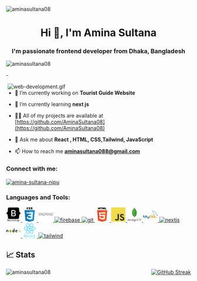 
<p><img align="center " src="https://i.ibb.co/XF6VksP/mern.jpg" alt="aminasultana08" height="400" width="1000 " /></p>

<h1 align="center">Hi 👋, I'm Amina Sultana</h1>
<h3 align="center">I'm passionate frontend developer from Dhaka, Bangladesh</h3>


<p align="left"> <img src="https://komarev.com/ghpvc/?username=aminasultana08&label=Profile%20views&color=0e75b6&style=flat" alt="aminasultana08" /> </p>
- <div align="left">
<p><img align="right" src="https://i.ibb.co/Q8NczxY/web-development.gif" width="500" alt="web-development.gif"/></p>
</div>

- 🔭 I’m currently working on **Tourist Guide Website**

- 🌱 I’m currently learning **next js**

- 👨‍💻 All of my projects are available at [https://github.com/AminaSultana08](https://github.com/AminaSultana08)

- 💬 Ask me about **React , HTML, CSS,Tailwind, JavaScript**

- 📫 How to reach me **aminasultana088@gmail.com**



<h3 align="left">Connect with me:</h3>
<p align="left">
<a href="https://linkedin.com/in/amina-sultana-nipu" target="blank"><img align="center" src="https://raw.githubusercontent.com/rahuldkjain/github-profile-readme-generator/master/src/images/icons/Social/linked-in-alt.svg" alt="amina-sultana-nipu" height="30" width="40" /></a>
</p>

<h3 align="left">Languages and Tools:</h3>
<p align="left"> <a href="https://getbootstrap.com" target="_blank" rel="noreferrer"> <img src="https://raw.githubusercontent.com/devicons/devicon/master/icons/bootstrap/bootstrap-plain-wordmark.svg" alt="bootstrap" width="40" height="40"/> </a> <a href="https://www.w3schools.com/css/" target="_blank" rel="noreferrer"> <img src="https://raw.githubusercontent.com/devicons/devicon/master/icons/css3/css3-original-wordmark.svg" alt="css3" width="40" height="40"/> </a> <a href="https://expressjs.com" target="_blank" rel="noreferrer"> <img src="https://raw.githubusercontent.com/devicons/devicon/master/icons/express/express-original-wordmark.svg" alt="express" width="40" height="40"/> </a> <a href="https://firebase.google.com/" target="_blank" rel="noreferrer"> <img src="https://www.vectorlogo.zone/logos/firebase/firebase-icon.svg" alt="firebase" width="40" height="40"/> </a> <a href="https://git-scm.com/" target="_blank" rel="noreferrer"> <img src="https://www.vectorlogo.zone/logos/git-scm/git-scm-icon.svg" alt="git" width="40" height="40"/> </a> <a href="https://www.w3.org/html/" target="_blank" rel="noreferrer"> <img src="https://raw.githubusercontent.com/devicons/devicon/master/icons/html5/html5-original-wordmark.svg" alt="html5" width="40" height="40"/> </a> <a href="https://developer.mozilla.org/en-US/docs/Web/JavaScript" target="_blank" rel="noreferrer"> <img src="https://raw.githubusercontent.com/devicons/devicon/master/icons/javascript/javascript-original.svg" alt="javascript" width="40" height="40"/> </a> <a href="https://www.mongodb.com/" target="_blank" rel="noreferrer"> <img src="https://raw.githubusercontent.com/devicons/devicon/master/icons/mongodb/mongodb-original-wordmark.svg" alt="mongodb" width="40" height="40"/> </a> <a href="https://www.mysql.com/" target="_blank" rel="noreferrer"> <img src="https://raw.githubusercontent.com/devicons/devicon/master/icons/mysql/mysql-original-wordmark.svg" alt="mysql" width="40" height="40"/> </a> <a href="https://nextjs.org/" target="_blank" rel="noreferrer"> <img src="https://cdn.worldvectorlogo.com/logos/nextjs-2.svg" alt="nextjs" width="40" height="40"/> </a> <a href="https://nodejs.org" target="_blank" rel="noreferrer"> <img src="https://raw.githubusercontent.com/devicons/devicon/master/icons/nodejs/nodejs-original-wordmark.svg" alt="nodejs" width="40" height="40"/> </a> <a href="https://reactjs.org/" target="_blank" rel="noreferrer"> <img src="https://raw.githubusercontent.com/devicons/devicon/master/icons/react/react-original-wordmark.svg" alt="react" width="40" height="40"/> </a> <a href="https://tailwindcss.com/" target="_blank" rel="noreferrer"> <img src="https://www.vectorlogo.zone/logos/tailwindcss/tailwindcss-icon.svg" alt="tailwind" width="40" height="40"/> </a> </p>



## :chart_with_upwards_trend:  Stats

<p><img align="left" src="https://github-readme-stats.vercel.app/api/top-langs?username=aminasultana08&show_icons=true&locale=en&layout=compact" alt="aminasultana08" /></p>
<p align="right"><a href="https://git.io/streak-stats"><img src="https://github-readme-streak-stats.herokuapp.com?user=AminaSultana08&theme=dracula&type=png" alt="GitHub Streak" /></a></p>



